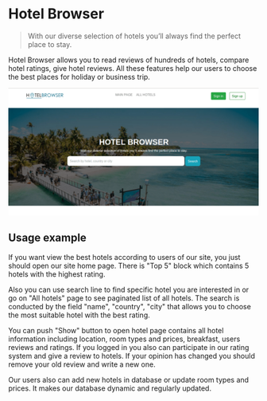 # Hotel Browser

> With our diverse selection of hotels you’ll always find the perfect place to stay.

Hotel Browser allows you to read reviews of hundreds of hotels, compare hotel ratings, give hotel reviews. All these features help our users to choose the best places for holiday or business trip.

![](header.png)


## Usage example

If you want view the best hotels according to users of our site, you just should open our site home page. There is "Top 5" block which contains 5 hotels with the highest rating. 

Also you can use search line to find specific hotel you are interested in or go on "All hotels" page to see paginated list of all hotels. The search is conducted by the field "name", "country", "city" that allows you to choose the most suitable hotel with the best rating.

You can push "Show" button to open hotel page contains all hotel information including location, room types and prices, breakfast, users reviews and ratings. If you logged in you also can participate in our rating system and give a review to hotels. If your opinion has changed you should remove your old review and write a new one.

Our users also can add new hotels in database or update room types and prices. It makes our database dynamic and regularly updated.
